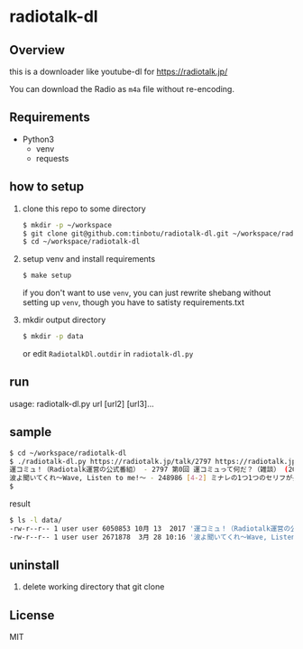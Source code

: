 # radiotalk-dl

## Overview

this is a downloader like youtube-dl for https://radiotalk.jp/ 

You can download the Radio as `m4a` file without re-encoding.


## Requirements

- Python3
    - venv
	- requests

## how to setup

1. clone this repo to some directory

   ```sh
   $ mkdir -p ~/workspace
   $ git clone git@github.com:tinbotu/radiotalk-dl.git ~/workspace/radiotalk-dl
   $ cd ~/workspace/radiotalk-dl
   ```

1. setup venv and install requirements

   ```sh
   $ make setup
   ```
   if you don't want to use `venv`, you can just rewrite shebang without setting up `venv`, though you have to satisty requirements.txt


1. mkdir output directory

   ```sh
   $ mkdir -p data
   ```
   or edit `RadiotalkDl.outdir` in `radiotalk-dl.py`

## run

usage: radiotalk-dl.py url [url2] [url3]...


## sample


```sh
$ cd ~/workspace/radiotalk-dl
$ ./radiotalk-dl.py https://radiotalk.jp/talk/2797 https://radiotalk.jp/talk/248986
運コミュ！（Radiotalk運営の公式番組） - 2797 第0回 運コミュって何だ？（雑談） (2017-10-13)
波よ聞いてくれ～Wave, Listen to me!～ - 248986 [4-2] ミナレの1つ1つのセリフが長い...！アニメ『波よ聞いてくれ』の制作エピソード (2020-03-28)
$ 
```


result

```sh
$ ls -l data/
-rw-r--r-- 1 user user 6050853 10月 13  2017 '運コミュ！（Radiotalk運営の公式番組） - 2797 第0回 運コミュって何だ？（雑談） (2017-10-13).m4a'
-rw-r--r-- 1 user user 2671878  3月 28 10:16 '波よ聞いてくれ～Wave, Listen to me!～ - 248986 [4-2] ミナレの1つ1つのセリフが長い...！ アニメ『波よ聞いてくれ』の制作エピソード (2020-03-28).m4a'
```


## uninstall

1. delete working directory that git clone


## License

MIT
